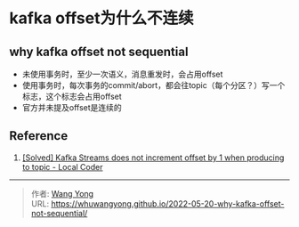 # kafka offset为什么不连续


## why kafka offset not sequential

* 未使用事务时，至少一次语义，消息重发时，会占用offset
* 使用事务时，每次事务的commit/abort，都会往topic（每个分区？）写一个标志，这个标志会占用offset
* 官方并未提及offset是连续的



## Reference

1. [[Solved] Kafka Streams does not increment offset by 1 when producing to topic - Local Coder](https://localcoder.org/kafka-streams-does-not-increment-offset-by-1-when-producing-to-topic)

---

> 作者: [Wang Yong](https://github.com/whuwangyong)  
> URL: https://whuwangyong.github.io/2022-05-20-why-kafka-offset-not-sequential/  

